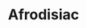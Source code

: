 ---
title: Afrodisiac
crosslinks:
- ghostnipples
- Bodysuit
- AnyaIvy
- DiamondJackson
- Neonkisses
- BlackAndBusty
- MassiveTitsnAss
- pornID
- nsfw
- WomenOfColor
- LShima
- eyecontact
- BrittneyWhite
- Amateur
---